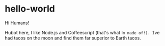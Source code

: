 # hello-world
Hi Humans!

Hubot here, I like Node.js and Coffeescript (that's what I`m made of!).
I`ve had tacos on the moon and find them far superior to Earth tacos.
